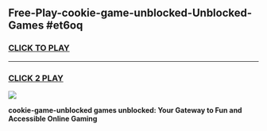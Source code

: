 
## Free-Play-cookie-game-unblocked-Unblocked-Games #et6oq
<h3>
<a href="https://news.freeplayer.one?title=cookie-game-unblocked&ref=8M">CLICK TO PLAY</a></h3>
<hr>

<h3>
<a href="https://news.freeplayer.one?title=cookie-game-unblocked&ref=8M">CLICK 2 PLAY</a>
  
</h3>

<a href="https://news.freeplayer.one?title=cookie-game-unblocked&ref=8M"><img src="https://clearcache.store/games.png"></a>


**cookie-game-unblocked games unblocked: Your Gateway to Fun and Accessible Online Gaming**
